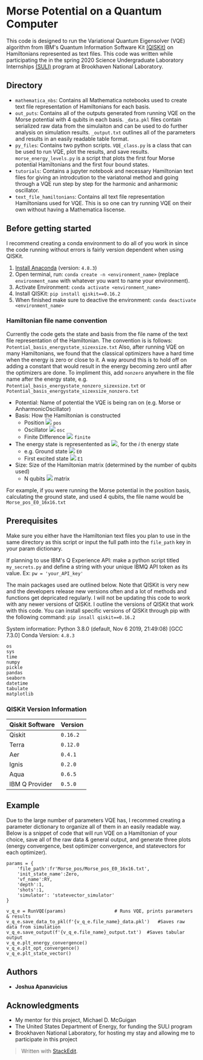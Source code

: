 # Morse Potential on a Quantum Computer
This code is designed to run the Variational Quantum Eigensolver (VQE) algorithm from IBM's Quantum Information Software Kit [(QISKit)](https://qiskit.org/documentation/index.html) on Hamiltonians represented as text files. This code was written while participating the in the spring 2020 Science Undergraduate Laboratory Internships [(SULI)](https://science.osti.gov/wdts/suli) program at Brookhaven National Laboratory.

## Directory
* `mathematica_nbs`: Contains all Mathematica notebooks used to create text file representation of Hamiltonians for each basis.
* `out_puts`: Contains all of the outputs generated from running VQE on the Morse potential with 4 qubits in each basis. `_data.pkl` files contain serialized raw data from the simulaiton and can be used to do further analysis on simulation results. `_output.txt` outlines all of the parameters and results in an easily readable table format. 
* `py_files`: Contains two python scripts. `VQE_class.py` is a class that can be used to run VQE, plot the results, and save results. `morse_energy_levels.py` is a script that plots the first four Morse potential Hamiltonians and the first four bound states.
* `tutorials`: Contains a jupyter notebook and necessary Hamiltonian text files for giving an introdcution to the variatonal method and going through a VQE run step by step for the harmonic and anharmonic oscillator.
* `text_file_hamiltonians`: Contains all text file representation Hamiltonians used for VQE. This is so one can try running VQE on their own without having a Mathematica liscense. 

## Before getting started
I recommend creating a conda environment to do all of you work in since the code running without errors is fairly version dependent when using QISKit.

 1. [Install Anaconda](https://docs.anaconda.com/anaconda/install/) (version: `4.8.3`)
 2. Open terminal, run: `conda create -n <environment_name>` (replace `environment_name` with whatever you want to name your environment).
 3. Activate Environment: `conda activate <environment_name>`
 4. Install QISKit: `pip install qiskit==0.16.2`
 5. When finished make sure to deactive the environment: `conda deactivate <environment_name>`
 
### Hamiltonian file name convention
Currently the code gets the state and basis from the file name of the text file representation of the Hamiltonian. The convention is is follows:  `Potential_basis_energystate_sizexsize.txt` Also, after running VQE on many Hamiltonians, we found that the classical optimizers have a hard time when the energy is zero or close to it. A way around this is to hold off on adding a constant  that would result in the energy becoming zero until after the optimizers are done. To impliment this, add `nonzero` anywhere in the file name after the energy state, e.g. `Potential_basis_energystate_nonzero_sizexsize.txt` or `Potential_basis_energystate_sizexsize_nonzero.txt`

* Potential: Name of potential the VQE is being ran on (e.g. Morse or AnharmonicOscillator)
* Basis: How the Hamiltonian is constructed
	* Position <img src="https://render.githubusercontent.com/render/math?math=\rightarrow"> `pos`
	* Oscillator <img src="https://render.githubusercontent.com/render/math?math=\rightarrow"> `osc`
	* Finite Difference <img src="https://render.githubusercontent.com/render/math?math=\rightarrow"> `finite`
* The energy state is representented as <img src="https://render.githubusercontent.com/render/math?math=E_{i}">, for the *i* th energy state
	*  e.g. Ground state <img src="https://render.githubusercontent.com/render/math?math=\rightarrow"> `E0`
	*  First excited state <img src="https://render.githubusercontent.com/render/math?math=\rightarrow"> `E1`
* Size: Size of the Hamiltonian matrix (determined by the number of qubits used)
	*  N qubits <img src="https://render.githubusercontent.com/render/math?math=\rightarrow 2^{N}\times 2^{N}"> matrix

For example, if you were running the Morse potential in the position basis,  calculating the ground state, and used $4$ qubits, the file name would be `Morse_pos_E0_16x16.txt`

## Prerequisites
Make sure you either have the Hamiltonian text files you plan to use in the same directory as this script or input the full path into the `file_path` key in your param dictionary.

If planning to use IBM's Q Experience API: make a python script titled `my_secrets.py` and define a string with your unique IBMQ API token as its value. Ex: `pw = 'your_API_key'`

The main packages used are outlined below. Note that QISKit is very new and the developers release new versions often and a lot of methods and functions get depricated regularly. I will not be updating this code to work with any newer versions of QISKit. I outline the versions of QISKit that work with this code. You can install specific versions of QISKit through pip with the following command: `pip insall qiskit==0.16.2` 

System information: Python 3.8.0 (default, Nov 6 2019, 21:49:08) [GCC 7.3.0]
Conda Version: `4.8.3`
```
os
sys
time
numpy
pickle
pandas
seaborn
datetime
tabulate
matplotlib
```
### QISKit Version Information
| Qiskit Software|Version      |              
|----------------|-------------|
|Qiskit		 |`0.16.2`     |
|Terra           |`0.12.0`     |
|Aer         	 |`0.4.1`      |
|Ignis           |`0.2.0`      |
|Aqua            |`0.6.5`      |
|IBM Q Provider  |`0.5.0`      |

## Example 
Due to the large number of parameters VQE has, I recommed creating a parameter dictionary to organize all of them in an easily readable way. Below is a snippet of code that will run VQE on a Hamiltonian of your choice, save all of the raw data & general output, and generate three plots (energy convergence, best optimizer convergence, and statevectors for each optimizer).
```
params = {
	'file_path':fr'Morse_pos/Morse_pos_E0_16x16.txt',
	'init_state_name':Zero,
	'vf_name':RY,
	'depth':1,
	'shots':1,
	'simulator': 'statevector_simulator'
}

v_q_e = RunVQE(params)					# Runs VQE, prints parameters & results
v_q_e.save_data_to_pkl(f'{v_q_e.file_name}_data.pkl')	#Saves raw data from simulation
v_q_e.save_output(f'{v_q_e.file_name}_output.txt')	#Saves tabular output
v_q_e.plt_energy_convergence()
v_q_e.plt_opt_convergence()
v_q_e.plt_state_vector()
```

## Authors

* **Joshua Apanavicius**

## Acknowledgments

* My mentor for this project, Michael D. McGuigan
* The United States Department of Energy, for funding the SULI program
* Brookhaven National Laboratory, for hosting my stay and allowing me to participate in this project

> Written with [StackEdit](https://stackedit.io/).
